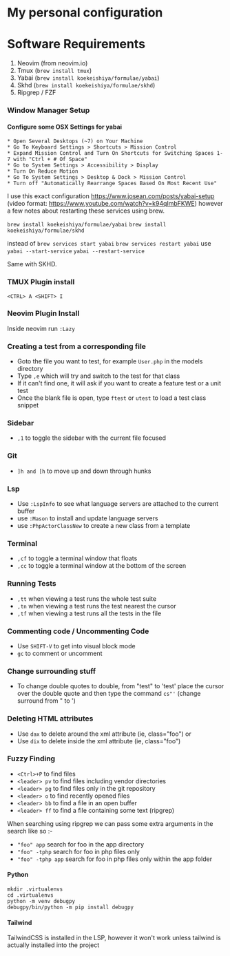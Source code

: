 # My personal configuration

# Software Requirements

1. Neovim (from neovim.io)
2. Tmux (`brew install tmux`)
3. Yabai (`brew install koekeishiya/formulae/yabai`)
4. Skhd (`brew install koekeishiya/formulae/skhd`)
5. Ripgrep / FZF

### Window Manager Setup

#### Configure some OSX Settings for yabai

    * Open Several Desktops (~7) on Your Machine
    * Go To Keyboard Settings > Shortcuts > Mission Control
    * Expand Mission Control and Turn On Shortcuts for Switching Spaces 1-7 with "Ctrl + # Of Space"
    * Go to System Settings > Accessibility > Display
    * Turn On Reduce Motion
    * Go To System Settings > Desktop & Dock > Mission Control
    * Turn off "Automatically Rearrange Spaces Based On Most Recent Use"

I use this exact configuration https://www.josean.com/posts/yabai-setup (video format: https://www.youtube.com/watch?v=k94qImbFKWE) however a few notes about restarting these services using brew.

`brew install koekeishiya/formulae/yabai`
`brew install koekeishiya/formulae/skhd`

instead of
    `brew services start yabai`
    `brew services restart yabai`
use
    `yabai --start-service`
    `yabai --restart-service`

Same with SKHD.

### TMUX Plugin install

`<CTRL> A <SHIFT> I`

### Neovim Plugin Install

Inside neovim run `:Lazy`

### Creating a test from a corresponding file

- Goto the file you want to test, for example `User.php` in the models directory
- Type `,e` which will try and switch to the test for that class
- If it can't find one, it will ask if you want to create a feature test or a unit test
- Once the blank file is open, type `ftest` or `utest` to load a test class snippet

### Sidebar

- `,1` to toggle the sidebar with the current file focused

### Git

- `]h and [h` to move up and down through hunks

### Lsp

- Use `:LspInfo` to see what language servers are attached to the current buffer
- use `:Mason` to install and update language servers
- use `:PhpActorClassNew` to create a new class from a template

### Terminal

- `,cf` to toggle a terminal window that floats
- `,cc` to toggle a terminal window at the bottom of the screen

### Running Tests

- `,tt` when viewing a test runs the whole test suite
- `,tn` when viewing a test runs the test nearest the cursor
- `,tf` when viewing a test runs all the tests in the file

### Commenting code / Uncommenting Code

- Use `SHIFT-V` to get into visual block mode
- `gc` to comment or uncomment

### Change surrounding stuff

- To change double quotes to double, from "test" to 'test' place the cursor over the double quote and then type the command `cs"'` (change surround from " to ')

### Deleting HTML attributes

- Use `dax` to delete around the xml attribute (ie, class="foo") or
- Use `dix` to delete inside the xml attribute (ie, class="foo")

### Fuzzy Finding

- `<Ctrl>+P` to find files
- `<leader> pv` to find files including vendor directories
- `<leader> pg` to find files only in the git repository
- `<leader> o` to find recently opened files
- `<leader> bb` to find a file in an open buffer
- `<leader> ff` to find a file containing some text (ripgrep)

When searching using ripgrep we can pass some extra arguments in the search like so :-

- `"foo" app` search for foo in the app directory
- `"foo" -tphp` search for foo in php files only
- `"foo" -tphp app` search for foo in php files only within the app folder

#### Python

```
mkdir .virtualenvs
cd .virtualenvs
python -m venv debugpy
debugpy/bin/python -m pip install debugpy
```

#### Tailwind

TailwindCSS is installed in the LSP, however it won't work unless tailwind is actually installed into the project
